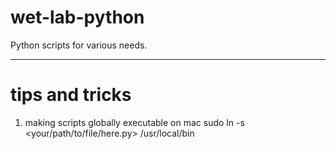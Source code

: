 # wet-lab-python
Python scripts for various needs.

------
# tips and tricks
1. making scripts globally executable on mac
   sudo ln -s <your/path/to/file/here.py> /usr/local/bin
